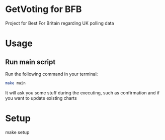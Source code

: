 # GetVoting for BFB
Project for Best For Britain regarding UK polling data


# Usage

## Run main script

Run the following command in your terminal:
```bash
make main
```
It will ask you some stuff during the executing, such as confirmation and if you want to update existing charts

# Setup

make setup
